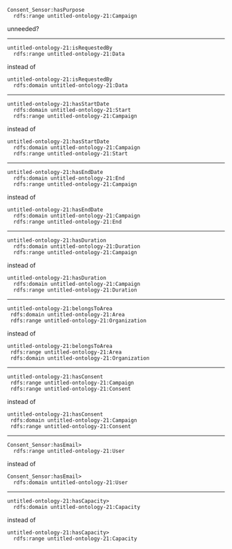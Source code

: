 ```
Consent_Sensor:hasPurpose
  rdfs:range untitled-ontology-21:Campaign
```

unneeded?

---

```
untitled-ontology-21:isRequestedBy
  rdfs:range untitled-ontology-21:Data
```

instead of

```
untitled-ontology-21:isRequestedBy
  rdfs:domain untitled-ontology-21:Data
```

---

```
untitled-ontology-21:hasStartDate
  rdfs:domain untitled-ontology-21:Start
  rdfs:range untitled-ontology-21:Campaign
```

instead of

```
untitled-ontology-21:hasStartDate
  rdfs:domain untitled-ontology-21:Campaign
  rdfs:range untitled-ontology-21:Start
```

---

```
untitled-ontology-21:hasEndDate
  rdfs:domain untitled-ontology-21:End
  rdfs:range untitled-ontology-21:Campaign
```

instead of

```
untitled-ontology-21:hasEndDate
  rdfs:domain untitled-ontology-21:Campaign
  rdfs:range untitled-ontology-21:End
```

---

```
untitled-ontology-21:hasDuration
  rdfs:domain untitled-ontology-21:Duration
  rdfs:range untitled-ontology-21:Campaign
```

instead of

```
untitled-ontology-21:hasDuration
  rdfs:domain untitled-ontology-21:Campaign
  rdfs:range untitled-ontology-21:Duration
```

---

```
untitled-ontology-21:belongsToArea
 rdfs:domain untitled-ontology-21:Area
 rdfs:range untitled-ontology-21:Organization
```

instead of

```
untitled-ontology-21:belongsToArea
 rdfs:range untitled-ontology-21:Area
 rdfs:domain untitled-ontology-21:Organization
```

---

```
untitled-ontology-21:hasConsent
 rdfs:range untitled-ontology-21:Campaign
 rdfs:range untitled-ontology-21:Consent
```

instead of

```
untitled-ontology-21:hasConsent
 rdfs:domain untitled-ontology-21:Campaign
 rdfs:range untitled-ontology-21:Consent
```

---

```
Consent_Sensor:hasEmail>
  rdfs:range untitled-ontology-21:User
```

instead of

```
Consent_Sensor:hasEmail>
  rdfs:domain untitled-ontology-21:User
```

---

```
untitled-ontology-21:hasCapacity>
  rdfs:domain untitled-ontology-21:Capacity
```

instead of

```
untitled-ontology-21:hasCapacity>
  rdfs:range untitled-ontology-21:Capacity
```
